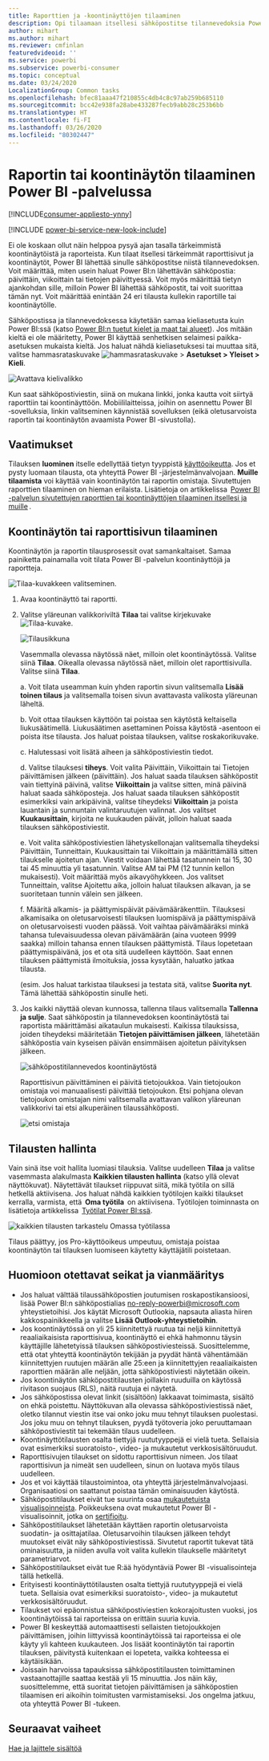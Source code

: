 ```yaml
---
title: Raporttien ja ‑koontinäyttöjen tilaaminen
description: Opi tilaamaan itsellesi sähköpostitse tilannevedoksia Power BI ‑raportista tai ‑koontinäytöstä.
author: mihart
ms.author: mihart
ms.reviewer: cmfinlan
featuredvideoid: ''
ms.service: powerbi
ms.subservice: powerbi-consumer
ms.topic: conceptual
ms.date: 03/24/2020
LocalizationGroup: Common tasks
ms.openlocfilehash: bfec81aaa47f210855c4db4c8c97ab259b685110
ms.sourcegitcommit: bcc42e938fa28abe433287fecb9abb28c253b6bb
ms.translationtype: HT
ms.contentlocale: fi-FI
ms.lasthandoff: 03/26/2020
ms.locfileid: "80302447"
---
```

# <a name="subscribe-to-a-report-or-dashboard-in-the-power-bi-service"></a>Raportin tai koontinäytön tilaaminen Power BI -palvelussa 

[!INCLUDE[consumer-appliesto-ynny](../includes/consumer-appliesto-ynny.md)]

[!INCLUDE [power-bi-service-new-look-include](../includes/power-bi-service-new-look-include.md)]

Ei ole koskaan ollut näin helppoa pysyä ajan tasalla tärkeimmistä koontinäytöistä ja raporteista. Kun tilaat itsellesi tärkeimmät raporttisivut ja koontinäytöt, Power BI lähettää sinulle sähköpostitse niistä tilannevedoksen. Voit määrittää, miten usein haluat Power BI:n lähettävän sähköpostia: päivittäin, viikoittain tai tietojen päivittyessä. Voit myös määrittää tietyn ajankohdan sille, milloin Power BI lähettää sähköpostit, tai voit suorittaa tämän nyt.  Voit määrittää enintään 24 eri tilausta kullekin raportille tai koontinäytölle.

Sähköpostissa ja tilannevedoksessa käytetään samaa kieliasetusta kuin Power BI:ssä (katso [Power BI:n tuetut kielet ja maat tai alueet](../supported-languages-countries-regions.md)). Jos mitään kieltä ei ole määritetty, Power BI käyttää senhetkisen selaimesi paikka-asetuksen mukaista kieltä. Jos haluat nähdä kieliasetuksesi tai muuttaa sitä, valitse hammasrataskuvake ![hammasrataskuvake](./media/end-user-subscribe/power-bi-settings-icon.png) > **Asetukset > Yleiset > Kieli**. 

![Avattava kielivalikko](./media/end-user-subscribe/power-bi-language.png)

Kun saat sähköpostiviestin, siinä on mukana linkki, jonka kautta voit siirtyä raporttiin tai koontinäyttöön. Mobiililaitteissa, joihin on asennettu Power BI ‑sovelluksia, linkin valitseminen käynnistää sovelluksen (eikä oletusarvoista raportin tai koontinäytön avaamista Power BI ‑sivustolla).


## <a name="requirements"></a>Vaatimukset
Tilauksen **luominen** itselle edellyttää tietyn tyyppistä [käyttöoikeutta](end-user-license.md). Jos et pysty luomaan tilausta, ota yhteyttä Power BI -järjestelmänvalvojaan. **Muille tilaamista** voi käyttää vain koontinäytön tai raportin omistaja. Sivutettujen raporttien tilaaminen on hieman erilaista. Lisätietoja on artikkelissa  [Power BI -palvelun sivutettujen raporttien tai koontinäyttöjen tilaaminen itsellesi ja muille](paginated-reports-subscriptions.md) . 

## <a name="subscribe-to-a-dashboard-or-a-report-page"></a>Koontinäytön tai raporttisivun tilaaminen
Koontinäytön ja raportin tilausprosessit ovat samankaltaiset. Samaa painiketta painamalla voit tilata Power BI -palvelun koontinäyttöjä ja raportteja.
 
![Tilaa-kuvakkeen valitseminen](./media/end-user-subscribe/power-bi-subscribe.png).

1. Avaa koontinäyttö tai raportti.
2. Valitse yläreunan valikkoriviltä **Tilaa** tai valitse kirjekuvake ![Tilaa-kuvake](./media/end-user-subscribe/power-bi-icon-envelope.png).
   


   ![Tilausikkuna](./media/end-user-subscribe/power-bi-emails-numbered.png)
    
    Vasemmalla olevassa näytössä näet, milloin olet koontinäytössä. Valitse siinä **Tilaa**. Oikealla olevassa näytössä näet, milloin olet raporttisivulla. Valitse siinä **Tilaa**. 
    
    a. Voit tilata useamman kuin yhden raportin sivun valitsemalla **Lisää toinen tilaus** ja valitsemalla toisen sivun avattavasta valikosta yläreunan läheltä.

    b. Voit ottaa tilauksen käyttöön tai poistaa sen käytöstä keltaisella liukusäätimellä.  Liukusäätimen asettaminen Poissa käytöstä -asentoon ei poista itse tilausta. Jos haluat poistaa tilauksen, valitse roskakorikuvake.

    c. Halutessasi voit lisätä aiheen ja sähköpostiviestin tiedot. 

    d. Valitse tilauksesi **tiheys**.  Voit valita Päivittäin, Viikoittain tai Tietojen päivittämisen jälkeen (päivittäin).  Jos haluat saada tilauksen sähköpostit vain tiettyinä päivinä, valitse **Viikoittain** ja valitse sitten, minä päivinä haluat saada sähköposteja.  Jos haluat saada tilauksen sähköpostit esimerkiksi vain arkipäivinä, valitse tiheydeksi **Viikoittain** ja poista lauantain ja sunnuntain valintaruutujen valinnat. Jos valitset  **Kuukausittain**, kirjoita ne kuukauden päivät, jolloin haluat saada tilauksen sähköpostiviestit.   

    e. Voit valita sähköpostiviestien lähetyskellonajan valitsemalla tiheydeksi Päivittäin, Tunneittain, Kuukausittain tai Viikoittain ja määrittämällä sitten tilaukselle ajoitetun ajan. Viestit voidaan lähettää tasatunnein tai 15, 30 tai 45 minuuttia yli tasatunnin. Valitse AM tai PM (12 tunnin kellon mukaisesti). Voit määrittää myös aikavyöhykkeen. Jos valitset Tunneittain, valitse Ajoitettu aika, jolloin haluat tilauksen alkavan, ja se suoritetaan tunnin välein sen jälkeen.  

    f. Määritä alkamis- ja päättymispäivät päivämääräkenttiin. Tilauksesi alkamisaika on oletusarvoisesti tilauksen luomispäivä ja päättymispäivä on oletusarvoisesti vuoden päässä. Voit vaihtaa päivämääräksi minkä tahansa tulevaisuudessa olevan päivämäärän (aina vuoteen 9999 saakka) milloin tahansa ennen tilauksen päättymistä. Tilaus lopetetaan päättymispäivänä, jos et ota sitä uudelleen käyttöön.  Saat ennen tilauksen päättymistä ilmoituksia, jossa kysytään, haluatko jatkaa tilausta.     

    (esim. Jos haluat tarkistaa tilauksesi ja testata sitä, valitse **Suorita nyt**.  Tämä lähettää sähköpostin sinulle heti. 

3. Jos kaikki näyttää olevan kunnossa, tallenna tilaus valitsemalla **Tallenna ja sulje**. Saat sähköpostin ja tilannevedoksen koontinäytöstä tai raportista määrittämäsi aikataulun mukaisesti. Kaikissa tilauksissa, joiden tiheydeksi määritetään **Tietojen päivittämisen jälkeen**, lähetetään sähköpostia vain kyseisen päivän ensimmäisen ajoitetun päivityksen jälkeen.
   
   ![sähköpostitilannevedos koontinäytöstä](media/end-user-subscribe/power-bi-email-old.png)
   
    Raporttisivun päivittäminen ei päivitä tietojoukkoa. Vain tietojoukon omistaja voi manuaalisesti päivittää tietojoukon. Etsi pohjana olevan tietojoukon omistajan nimi valitsemalla avattavan valikon yläreunan valikkorivi tai etsi alkuperäinen tilaussähköposti.
   
    ![etsi omistaja](./media/end-user-subscribe/power-bi-owner.png)


## <a name="manage-your-subscriptions"></a>Tilausten hallinta
Vain sinä itse voit hallita luomiasi tilauksia. Valitse uudelleen **Tilaa** ja valitse vasemmasta alakulmasta **Kaikkien tilausten hallinta** (katso yllä olevat näyttökuvat). Näytettävät tilaukset riippuvat siitä, mikä työtila on sillä hetkellä aktiivisena. Jos haluat nähdä kaikkien työtilojen kaikki tilaukset kerralla, varmista, että  **Oma työtila**  on aktiivisena. Työtilojen toiminnasta on lisätietoja artikkelissa  [Työtilat Power BI:ssä](end-user-workspaces.md). 

![kaikkien tilausten tarkastelu Omassa työtilassa](./media/end-user-subscribe/power-bi-manage-subscriptions.png)

Tilaus päättyy, jos Pro-käyttöoikeus umpeutuu, omistaja poistaa koontinäytön tai tilauksen luomiseen käytetty käyttäjätili poistetaan.

## <a name="considerations-and-troubleshooting"></a>Huomioon otettavat seikat ja vianmääritys
* Jos haluat välttää tilaussähköpostien joutumisen roskapostikansioosi, lisää Power BI:n sähköpostialias no-reply-powerbi@microsoft.com yhteystietoihisi. Jos käytät Microsoft Outlookia, napsauta aliasta hiiren kakkospainikkeella ja valitse **Lisää Outlook-yhteystietoihin**. 
* Jos koontinäytössä on yli 25 kiinnitettyä ruutua tai neljä kiinnitettyä reaaliaikaisista raporttisivua, koontinäyttö ei ehkä hahmonnu täysin käyttäjille lähetetyissä tilauksen sähköpostiviesteissä. Suosittelemme, että otat yhteyttä koontinäytön tekijään ja pyydät häntä vähentämään kiinnitettyjen ruutujen määrän alle 25:een ja kiinnitettyjen reaaliaikaisten raporttien määrän alle neljään, jotta sähköpostiviesti näytetään oikein.  
* Jos koontinäytön sähköpostitilausten joillakin ruuduilla on käytössä rivitason suojaus (RLS), näitä ruutuja ei näytetä.  
* Jos sähköpostissa olevat linkit (sisältöön) lakkaavat toimimasta, sisältö on ehkä poistettu. Näyttökuvan alla olevassa sähköpostiviestissä näet, oletko tilannut viestin itse vai onko joku muu tehnyt tilauksen puolestasi. Jos joku muu on tehnyt tilauksen, pyydä työtoveria joko peruuttamaan sähköpostiviestit tai tekemään tilaus uudelleen.
* Koontinäyttötilausten osalta tiettyjä ruututyyppejä ei vielä tueta. Sellaisia ovat esimerkiksi suoratoisto-, video- ja mukautetut verkkosisältöruudut. 
* Raporttisivujen tilaukset on sidottu raporttisivun nimeen. Jos tilaat raporttisivun ja nimeät sen uudelleen, sinun on luotava myös tilaus uudelleen.
* Jos et voi käyttää tilaustoimintoa, ota yhteyttä järjestelmänvalvojaasi. Organisaatiosi on saattanut poistaa tämän ominaisuuden käytöstä.  
* Sähköpostitilaukset eivät tue suurinta osaa [mukautetuista visualisoinneista](../developer/visuals/power-bi-custom-visuals.md).  Poikkeuksena ovat mukautetut Power BI -visualisoinnit, jotka on [sertifioitu](../developer/visuals/power-bi-custom-visuals-certified.md).    
* Sähköpostitilaukset lähetetään käyttäen raportin oletusarvoista suodatin- ja osittajatilaa. Oletusarvoihin tilauksen jälkeen tehdyt muutokset eivät näy sähköpostiviestissä. Sivutetut raportit tukevat tätä ominaisuutta, ja niiden avulla voit valita kullekin tilaukselle määritetyt parametriarvot.  
* Sähköpostitilaukset eivät tue R:ää hyödyntäviä Power BI -visualisointeja tällä hetkellä.  
* Erityisesti koontinäyttötilausten osalta tiettyjä ruututyyppejä ei vielä tueta.  Sellaisia ovat esimerkiksi suoratoisto-, video- ja mukautetut verkkosisältöruudut.     
* Tilaukset voi epäonnistua sähköpostiviestien kokorajoitusten vuoksi, jos koontinäytöissä tai raporteissa on erittäin suuria kuvia.    
* Power BI keskeyttää automaattisesti sellaisten tietojoukkojen päivittämisen, joihin liittyvissä koontinäytöissä tai raporteissa ei ole käyty yli kahteen kuukauteen.  Jos lisäät koontinäytön tai raportin tilauksen, päivitystä kuitenkaan ei lopeteta, vaikka kohteessa ei käytäisikään.
* Joissain harvoissa tapauksissa sähköpostitilausten toimittaminen vastaanottajille saattaa kestää yli 15 minuuttia.  Jos näin käy, suosittelemme, että suoritat tietojen päivittämisen ja sähköpostien tilaamisen eri aikoihin toimitusten varmistamiseksi.  Jos ongelma jatkuu, ota yhteyttä Power BI -tukeen.

## <a name="next-steps"></a>Seuraavat vaiheet

[Hae ja lajittele sisältöä](end-user-search-sort.md)
